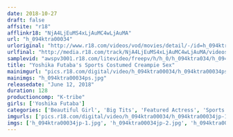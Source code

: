 ```yaml
---
date: 2018-10-27
draft: false
affsite: "r18"
afflinkr18: "NjA4LjEuMS4xLjAuMC4wLjAuMA"
url: "h_094ktra00034"
urloriginal: "http://www.r18.com/videos/vod/movies/detail/-/id=h_094ktra00034"
urlfinal: "http://media.r18.com/track/NjA4LjEuMS4xLjAuMC4wLjAuMA/videos/vod/movies/detail/-/id=h_094ktra00034"
samplevid: "awspv3001.r18.com/litevideo/freepv/h/h_0/h_094ktra034/h_094ktra034_dmb_w.mp4"
title: "Yoshika Futaba's Sports Costumed Creampie Sex"
mainimgurl: "pics.r18.com/digital/video/h_094ktra00034/h_094ktra00034ps.jpg"
mainimgs: "h_094ktra00034ps.jpg"
releasedate: "June 12, 2018"
duration: 128
productioncomp: "K-tribe"
girls: ['Yoshika Futaba']
categories: ['Beautiful Girl', 'Big Tits', 'Featured Actress', 'Sports', 'Threesome / Foursome', 'Hi-Def']
imgurls: ['pics.r18.com/digital/video/h_094ktra00034/h_094ktra00034jp-1.jpg', 'pics.r18.com/digital/video/h_094ktra00034/h_094ktra00034jp-2.jpg', 'pics.r18.com/digital/video/h_094ktra00034/h_094ktra00034jp-3.jpg', 'pics.r18.com/digital/video/h_094ktra00034/h_094ktra00034jp-4.jpg', 'pics.r18.com/digital/video/h_094ktra00034/h_094ktra00034jp-5.jpg', 'pics.r18.com/digital/video/h_094ktra00034/h_094ktra00034jp-6.jpg', 'pics.r18.com/digital/video/h_094ktra00034/h_094ktra00034jp-7.jpg', 'pics.r18.com/digital/video/h_094ktra00034/h_094ktra00034jp-8.jpg', 'pics.r18.com/digital/video/h_094ktra00034/h_094ktra00034jp-9.jpg', 'pics.r18.com/digital/video/h_094ktra00034/h_094ktra00034jp-10.jpg', 'pics.r18.com/digital/video/h_094ktra00034/h_094ktra00034jp-11.jpg', 'pics.r18.com/digital/video/h_094ktra00034/h_094ktra00034jp-12.jpg', 'pics.r18.com/digital/video/h_094ktra00034/h_094ktra00034jp-13.jpg', 'pics.r18.com/digital/video/h_094ktra00034/h_094ktra00034jp-14.jpg', 'pics.r18.com/digital/video/h_094ktra00034/h_094ktra00034jp-15.jpg', 'pics.r18.com/digital/video/h_094ktra00034/h_094ktra00034jp-16.jpg', 'pics.r18.com/digital/video/h_094ktra00034/h_094ktra00034jp-17.jpg', 'pics.r18.com/digital/video/h_094ktra00034/h_094ktra00034jp-18.jpg', 'pics.r18.com/digital/video/h_094ktra00034/h_094ktra00034jp-19.jpg', 'pics.r18.com/digital/video/h_094ktra00034/h_094ktra00034jp-20.jpg']
imgs: ['h_094ktra00034jp-1.jpg', 'h_094ktra00034jp-2.jpg', 'h_094ktra00034jp-3.jpg', 'h_094ktra00034jp-4.jpg', 'h_094ktra00034jp-5.jpg', 'h_094ktra00034jp-6.jpg', 'h_094ktra00034jp-7.jpg', 'h_094ktra00034jp-8.jpg', 'h_094ktra00034jp-9.jpg', 'h_094ktra00034jp-10.jpg', 'h_094ktra00034jp-11.jpg', 'h_094ktra00034jp-12.jpg', 'h_094ktra00034jp-13.jpg', 'h_094ktra00034jp-14.jpg', 'h_094ktra00034jp-15.jpg', 'h_094ktra00034jp-16.jpg', 'h_094ktra00034jp-17.jpg', 'h_094ktra00034jp-18.jpg', 'h_094ktra00034jp-19.jpg', 'h_094ktra00034jp-20.jpg']
---
```

